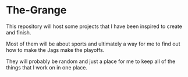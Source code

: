 # The-Grange
This repository will host some projects that I have been inspired to create and finish.

Most of them will be about sports and ultimately a way for me to find out how to make the Jags make the playoffs.

They will probably be random and just a place for me to keep all of the things that I work on in one place.
